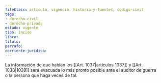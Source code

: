 ```yaml
---
fileClass: articulo, vigencia, historia-y-fuentes, codigo-civil
tags:
- derecho-civil
- derecho-privado
estado: vigente
tipo: inciso
libro:
titulo:
parrafo:
corriente-juridica:
---
```

La información de que hablan los [[Art. 1037|artículos 1037]] y [[Art. 1038|1038]] será evacuada lo más pronto posible ante el auditor de guerra o la persona que haga veces de tal.